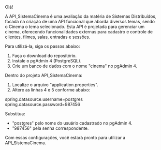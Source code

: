 Olá!

A API_SistemaCinema é uma avaliação da matéria de Sistemas Distribuídos, focada na criação de uma API funcional que aborda diversos temas, sendo o Cinema o tema selecionado. Esta API é projetada para gerenciar um cinema, oferecendo funcionalidades externas para cadastro e controle de clientes, filmes, salas, entradas e sessões.

Para utilizá-la, siga os passos abaixo:

1. Faça o download do repositório.
2. Instale o pgAdmin 4 (PostgreSQL).
3. Crie um banco de dados com o nome "cinema" no pgAdmin 4.

Dentro do projeto API_SistemaCinema:

1. Localize o arquivo "application.properties".
2. Altere as linhas 4 e 5 conforme abaixo:

spring.datasource.username=postgres
spring.datasource.password=987456

Substitua:

- "postgres" pelo nome do usuário cadastrado no pgAdmin 4.
- "987456" pela senha correspondente.

Com essas configurações, você estará pronto para utilizar a API_SistemaCinema.
